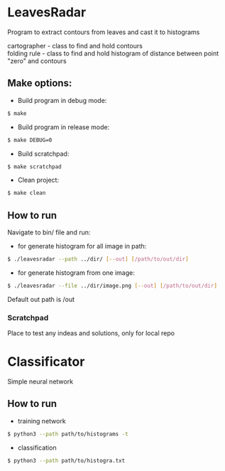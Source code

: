 # LeavesRadar
Program to extract contours from leaves and cast it to histograms

cartographer - class to find and hold contours<br/>
folding rule - class to find and hold histogram of distance between point "zero" and contours<br/>

## Make options:
* Build program in debug mode:
```sh
$ make
```

* Build program in release mode:
```sh
$ make DEBUG=0
```

* Build scratchpad:
```sh
$ make scratchpad
```

* Clean project:
```sh
$ make clean
```

## How to run
Navigate to bin/ file and run:

* for generate histogram for all image in path:
```sh
$ ./leavesradar --path ../dir/ [--out] [/path/to/out/dir]
```

* for generate histogram from one image:
```sh
$ ./leavesradar --file ../dir/image.png [--out] [/path/to/out/dir]
```

Default out path is /out

### Scratchpad
Place to test any indeas and solutions, only for local repo


# Classificator
Simple neural network

## How to run

* training network
```sh
$ python3 --path path/to/histograms -t
```

* classification
```sh
$ python3 --path path/to/histogra.txt
```